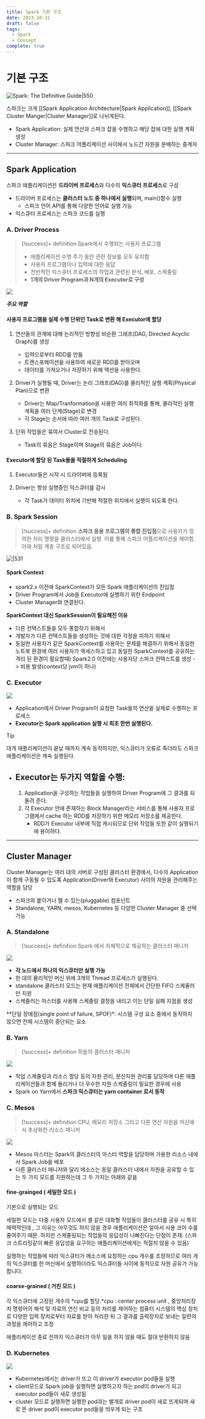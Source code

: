 ```yaml
---
title: Spark 기본 구조
date: 2023-10-31
draft: false
tags:
  - Spark
  - Concept
complete: true
---
```

# 기본 구조 

![Spark: The Definitive Guide|550](https://i.imgur.com/7E4ZAOU.png)

스파크는 크게 [[Spark Application Architecture|Spark Application]], [[Spark Cluster Manger|Cluster Manager]]로 나뉘게된다. 

- Spark Application: 실제 연산과 스파크 잡을 수행하고 해당 잡에 대한 실행 계획 생성
- Cluster Manager: 스파크 어플리케이션 사이에서 노드간 자원을 분배하는 중계자

---

## Spark Application 

스파크 애플리케이션은 **드라이버 프로세스**와 다수의 **익스큐터 프로세스**로 구성

- 드라이버 프로세스는 **클러스터 노드 중 하나에서 실행**되며, main()함수 실행
  - 스파크 언어 API를 통해 다양한 언어로 실행 가능
- 익스큐터 프로세스는 스파크 코드를 실행



### A. Driver Process

> [!success]+ definition
> Spark에서 수행되는 사용자 프로그램
> - 애플리케이션 수명 주기 동안 관련 정보를 모두 유지함
> - 사용자 프로그램이나 입력에 대한 응답
> - 전반적인 익스큐터 프로세스의 작업과 관련된 분석, 배포, 스케줄링
> - **1개의 Driver Program과 N개의 Executor로 구성**

![](https://i.imgur.com/I2uK3Or.png)


***주요 역할***

#### **사용자 프로그램을 실제 수행 단위인 Task로 변환 해 Executor에 할당**
1. 연산들의 관계에 대해 논리적인 방향성 비순환 그래프(DAG, Directed Acyclic Graph)를 생성
	- 입력으로부터 RDD를 만듦
	- 트랜스포메이션을 사용하여 새로운 RDD를 받아오며
	- 데이터를 가져오거나 저장하기 위해 액션을 사용한다.

2. Driver가 실행될 때, Driver는 논리 그래프(DAG)를 물리적인 실행 계획(Physical Plan)으로 변환
	- Driver는 Map/Tranformation을 사용한 여러 최적화를 통해, 물리적인 실행 계획을 여러 단계(Stage)로 변경
	- 각 Stage는 순서에 따라 여러 개의 Task로 구성된다.

3. 단위 작업들은 묶여서 Cluster로 전송된다.
	- Task의 묶음은 Stage이며 Stage의 묶음은 Job이다.



#### **Executor에 할당 된 Task들을 적절하게 Scheduling**

1. Executor들은 시작 시 드라이버에 등록됨

2. Driver는 항상 실행중인 익스큐터를 감시
	- 각 Task가 데이터 위치에 기반해 적절한 위치에서 실행이 되도록 한다.

 

### B. Spark Session 

> [!success]+ definition
> **스파크 응용 프로그램의 통합 진입점**으로 사용자가 정의한 처리 명령을 클러스터에서 실행. 이를 통해 스파크 어플리케이션을 제어함. 아래 처럼 계층 구조로 되어있음.

![|531](https://i.imgur.com/M2UZqf9.png)

#### **Spark Context**

- spark2.x 이전에 SparkContext가 모든 Spark 애플리케이션의 진입점
- Driver Program에서 Job을 Executor에 실행하기 위한 Endpoint
- Cluster Manager와 연결된다.

**SparkContext 대신 SparkSession이 필요해진 이유**

- 다른 컨텍스트들을 모두 통합하기 위해서
- 개발자가 다른 컨텍스트들을 생성하는 것에 대한 걱정을 피하기 위해서
- 동일한 사용자가 같은 SparkContext를 사용하는 문제를 해결하기 위해서
  동일한 노트북 환경에 여러 사용자가 액세스하고 있고 동일한 SparkContext를 공유하는 격리 된 환경이 필요할때)
  Spark2.0 이전에는 사용자당 스파크 컨텍스트를 생성 -> 비용 발생(context당 jvm이 하나)

 

### C. Executor
![](https://i.imgur.com/qysRoZn.png)

- Application에서 Driver Program이 요청한 Task들의 연산을 실제로 수행하는 프로세스
- **Executor는 Spark application 실행 시 최초 한번 실행된다.**

> [!tip]
>   대개 애플리케이션이 끝날 때까지 계속 동작하지만, 익스큐터가 오류로 죽더라도 스파크 애플리케이션은 계속 실행된다.

- ## Executor는 두가지 역할을 수행:
  1. Application을 구성하는 작업들을 실행하여 Driver Program에 그 결과를 되돌려 준다.
  2. 각 Executor 안에 존재하는 Block Manager라는 서비스를 통해 사용자 프로그램에서 cache 하는 RDD를 저장하기 위한 메모리 저장소를 제공한다.
     - RDD가 Executor 내부에 직접 캐시되므로 단위 작업들 또한 같이 실행되기에 용이하다.


---

## Cluster Manager 

Cluster Manager는 여러 대의 서버로 구성된 클러스터 환경에서, 다수의 Application이 함께 구동될 수 있도록 Application(Driver와 Executor) 사이의 자원을 관리해주는 역할을 담당

- 스파크와 붙이거나 뗄 수 있는(pluggable) 컴포넌트
- Standalone, YARN, mesos, Kubernetes 등 다양한 Cluster Manager 중 선택가능

### A. Standalone

> [!success]+ definition
> Spark 에서 자체적으로 제공하는 클러스터 매니저

![](https://i.imgur.com/4JvcyAQ.png)

- **각 노드에서 하나의 익스큐터만 실행 가능**
- 한 대의 물리적인 머신 위에 3개의 Thread 프로세스가 실행된다.
- standalone 클러스터 모드는 현재 애플리케이션 전체에서 간단한 FIFO 스케줄러만 지원
- 스케줄러는 마스터를 사용해 스케줄링 결정을 내리고 이는 단일 실패 지점을 생성

**단일 장애점(single point of failure, SPOF)*: 시스템 구성 요소 중에서 동작하지 않으면 전체 시스템이 중단되는 요소

### B. Yarn

> [!success]+ definition
> 하둡의 클러스터 매니저

![](https://i.imgur.com/a5RE9p5.png)

- 작업 스케줄링과 리소스 할당 등의 자원 관리, 분산자원 관리를 담당하며 다른 애플리케이션들과 함께 돌리거나 더 우수한 자원 스케줄링이 필요한 경우에 사용
- Spark on Yarn에서 **스파크 익스큐터는 yarn container 로서 동작**

### C. Mesos

> [!success]+ definition
> CPU, 메모리 저장소 그리고 다른 연산 자원을 머신에서 추상화한 리소스 매니저

![](https://i.imgur.com/7mPJfpI.png)

- Mesos 마스터는 Spark의 클러스터의 마스터 역할을 담당하며 가용한 리소스 내에서 Spark Job을 배포
- 다른 클러스터 매니저와 달리 메소스는 동일 클러스터 내에서 자원을 공유할 수 있는 두 가지 모드를 지원하는데 그 두 가지는 아래와 같음

#### **fine-grainged ( 세밀한 모드 )**

기본으로 실행되는 모드

세밀한 모드는 다중 사용자 모드에서 셸 같은 대화형 작업들이 클러스터를 공유 시 특히 매력적인데 , 그 이유는 아무것도 하지 않을 경우 애플리케이션은 알아서 사용 코어 수를 줄여주기 때문. 하지만 스케줄링되는 작업들의 응답성이 나빠진다는 단점이 존재. (스파크 스트리밍같이 빠른 응답성을 요구하는 애플리케이션에게는 적절치 않을 수 있음)

실행하는 작업들에 따라 익스큐터가 메소스에 요청하는 cpu 개수를 조정하므로 여러 개의 익스큐터를 한 머신에서 실행하더라도 익스큐터들 사이에 동적으로 자원 공유가 가능합니다.

#### **coarse-grained ( 거친 모드 )**

각 익스큐터에 고정된 개수의 *cpu를 할당.*cpu : center process unit , 중앙처리장치 명령어의 해석 및 자료의 연산 비교 등의 처리를 제어하는 컴퓨터 시스템의 핵심 장치로 다양한 입력 장치로부터 자료를 받아 처리한 뒤 그 결과를 출력장치로 보내는 일련의 과정을 제어하고 조정

애플리케이션 종료 전까지 익스큐터가 아무 일을 하지 않을 때도 절대 반환하지 않음


### D. Kubernetes
![](https://i.imgur.com/oi04Zzs.png)

- Kubernetes에서는 driver가 뜨고 이 driver가 executor pod들을 실행
- client모드로 Spark job을 실행하면 실행하고자 하는 pod이 driver가 되고 executor pod들이 새로 생성됨
- cluster 모드로 실행하면 실행한 pod과는 별개로 driver pod이 새로 뜨게되며 새로 뜬 driver pod이 executor pod들을 띄우게 되는 구조